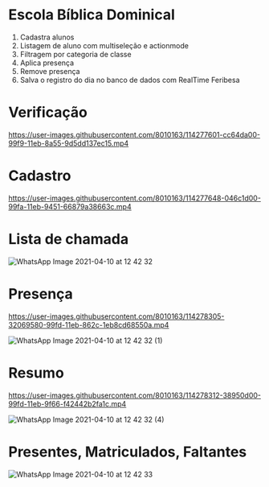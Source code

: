 # Escola Bíblica Dominical
1. Cadastra alunos
2. Listagem de aluno com multiseleção e actionmode
3. Filtragem por categoria de classe
4. Aplica presença
5. Remove presença
6. Salva o registro do dia no banco de dados com RealTime Feribesa


# Verificação

https://user-images.githubusercontent.com/8010163/114277601-cc64da00-99f9-11eb-8a55-9d5dd137ec15.mp4

# Cadastro
https://user-images.githubusercontent.com/8010163/114277648-046c1d00-99fa-11eb-9451-66879a38663c.mp4


# Lista de chamada
![WhatsApp Image 2021-04-10 at 12 42 32](https://user-images.githubusercontent.com/8010163/114277748-8ceabd80-99fa-11eb-9896-a9ce4678ce5b.jpeg)

# Presença

https://user-images.githubusercontent.com/8010163/114278305-32069580-99fd-11eb-862c-1eb8cd68550a.mp4


![WhatsApp Image 2021-04-10 at 12 42 32 (1)](https://user-images.githubusercontent.com/8010163/114277801-c1f71000-99fa-11eb-98de-cf75c13d28fa.jpeg)

# Resumo
  https://user-images.githubusercontent.com/8010163/114278312-38950d00-99fd-11eb-9f66-f42442b2fa1c.mp4

![WhatsApp Image 2021-04-10 at 12 42 32 (4)](https://user-images.githubusercontent.com/8010163/114277876-1bf7d580-99fb-11eb-8fc2-6c1facb31f5a.jpeg)

# Presentes, Matriculados, Faltantes
![WhatsApp Image 2021-04-10 at 12 42 33](https://user-images.githubusercontent.com/8010163/114277889-24e8a700-99fb-11eb-8334-4ca69fdc7615.jpeg)

